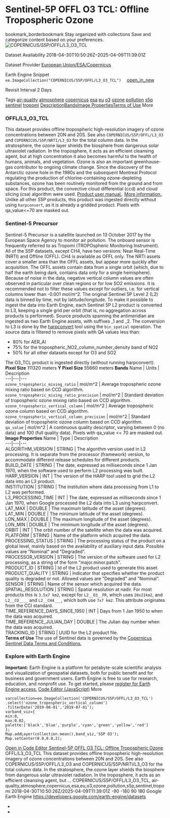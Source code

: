  
#  Sentinel-5P OFFL O3 TCL: Offline Tropospheric Ozone 
bookmark_borderbookmark Stay organized with collections  Save and categorize content based on your preferences.
![COPERNICUS/S5P/OFFL/L3_O3_TCL](https://developers.google.com/earth-engine/datasets/images/COPERNICUS/COPERNICUS_S5P_OFFL_L3_O3_TCL_sample.png) 

Dataset Availability
    2018-04-30T10:50:26Z–2025-04-09T11:39:01Z 

Dataset Provider
     [ European Union/ESA/Copernicus ](https://sentinel.esa.int/web/sentinel/user-guides/sentinel-5p-tropomi) 

Earth Engine Snippet
     `    ee.ImageCollection("COPERNICUS/S5P/OFFL/L3_O3_TCL")   ` [ open_in_new ](https://code.earthengine.google.com/?scriptPath=Examples:Datasets/COPERNICUS/COPERNICUS_S5P_OFFL_L3_O3_TCL) 

Revisit Interval
    2 Days 

Tags
     [air-quality](https://developers.google.com/earth-engine/datasets/tags/air-quality) [atmosphere](https://developers.google.com/earth-engine/datasets/tags/atmosphere) [copernicus](https://developers.google.com/earth-engine/datasets/tags/copernicus) [esa](https://developers.google.com/earth-engine/datasets/tags/esa) [eu](https://developers.google.com/earth-engine/datasets/tags/eu) [o3](https://developers.google.com/earth-engine/datasets/tags/o3) [ozone](https://developers.google.com/earth-engine/datasets/tags/ozone) [pollution](https://developers.google.com/earth-engine/datasets/tags/pollution) [s5p](https://developers.google.com/earth-engine/datasets/tags/s5p) [sentinel](https://developers.google.com/earth-engine/datasets/tags/sentinel) [tropomi](https://developers.google.com/earth-engine/datasets/tags/tropomi)
[Description](https://developers.google.com/earth-engine/datasets/catalog/COPERNICUS_S5P_OFFL_L3_O3_TCL#description)[Bands](https://developers.google.com/earth-engine/datasets/catalog/COPERNICUS_S5P_OFFL_L3_O3_TCL#bands)[Image Properties](https://developers.google.com/earth-engine/datasets/catalog/COPERNICUS_S5P_OFFL_L3_O3_TCL#image-properties)[Terms of Use](https://developers.google.com/earth-engine/datasets/catalog/COPERNICUS_S5P_OFFL_L3_O3_TCL#terms-of-use) More
### OFFL/L3_O3_TCL
This dataset provides offline tropospheric high-resolution imagery of ozone concentrations between 20N and 20S. See also `COPERNICUS/S5P/OFFL/L3_O3` and `COPERNICUS/S5P/NRTI/L3_O3` for the total column data.
In the stratosphere, the ozone layer shields the biosphere from dangerous solar ultraviolet radiation. In the troposphere, it acts as an efficient cleansing agent, but at high concentration it also becomes harmful to the health of humans, animals, and vegetation. Ozone is also an important greenhouse-gas contributor to ongoing climate change. Since the discovery of the Antarctic ozone hole in the 1980s and the subsequent Montreal Protocol regulating the production of chlorine-containing ozone-depleting substances, ozone has been routinely monitored from the ground and from space.
For this product, the convective cloud differential (ccd) and cloud slicing (csa) algorithm were used. [Product user manual.](https://sentinel.esa.int/documents/247904/2474726/Sentinel-5P-Level-2-Product-User-Manual-Ozone-Tropospheric-Column). [More information.](http://www.tropomi.eu/data-products/tropospheric-ozone-column).
Unlike all other S5P products, this product was ingested directly without using `harpconvert`, as it is already a gridded product. Pixels with qa_value<=70 are masked out.
### Sentinel-5 Precursor
Sentinel-5 Precursor is a satellite launched on 13 October 2017 by the European Space Agency to monitor air pollution. The onboard sensor is frequently referred to as Tropomi (TROPOspheric Monitoring Instrument).
All of the S5P datasets, except CH4, have two versions: Near Real-Time (NRTI) and Offline (OFFL). CH4 is available as OFFL only. The NRTI assets cover a smaller area than the OFFL assets, but appear more quickly after acquisition. The OFFL assets contain data from a single orbit (which, due to half the earth being dark, contains data only for a single hemisphere).
Because of noise in the data, negative vertical column values are often observed in particular over clean regions or for low SO2 emissions. It is recommended not to filter these values except for outliers, i.e. for vertical columns lower than -0.001 mol/m^2.
The original Sentinel 5P Level 2 (L2) data is binned by time, not by latitude/longitude. To make it possible to ingest the data into Earth Engine, each Sentinel 5P L2 product is converted to L3, keeping a single grid per orbit (that is, no aggregation across products is performed).
Source products spanning the antimeridian are ingested as two Earth Engine assets, with suffixes _1 and _2.
The conversion to L3 is done by the [harpconvert](https://cdn.rawgit.com/stcorp/harp/master/doc/html/harpconvert.html) tool using the `bin_spatial` operation. The source data is filtered to remove pixels with QA values less than:
  * 80% for AER_AI
  * 75% for the tropospheric_NO2_column_number_density band of NO2
  * 50% for all other datasets except for O3 and SO2


The O3_TCL product is ingested directly (without running harpconvert).
**Pixel Size** 111320 meters 
**Y Pixel Size** 55660 meters 
**Bands**
Name | Units | Description  
---|---|---  
`ozone_tropospheric_mixing_ratio` | mol/m^2 | Average tropospheric ozone mixing ratio based on CCD algorithm.  
`ozone_tropospheric_mixing_ratio_precision` | mol/m^2 | Standard deviation of tropospheric ozone mixing ratio based on CCD algorithm.  
`ozone_tropospheric_vertical_column` | mol/m^2 | Average tropospheric ozone column based on CCD algorithm.  
`ozone_tropospheric_vertical_column_precision` | mol/m^2 | Standard deviation of tropospheric ozone column based on CCD algorithm.  
`qa_value` | mol/m^2 | A continuous quality descriptor, varying between 0 (no data) and 100 (full quality data). Pixels with qa_value <= 70 are masked out.  
**Image Properties**
Name | Type | Description  
---|---|---  
ALGORITHM_VERSION | STRING | The algorithm version used in L2 processing. It is separate from the processor (framework) version, to accommodate different release schedules for different products.  
BUILD_DATE | STRING | The date, expressed as milliseconds since 1 Jan 1970, when the software used to perform L2 processing was built.  
HARP_VERSION | INT | The version of the HARP tool used to grid the L2 data into an L3 product.  
INSTITUTION | STRING | The institution where data processing from L1 to L2 was performed.  
L3_PROCESSING_TIME | INT | The date, expressed as milliseconds since 1 Jan 1970, when Google processed the L2 data into L3 using harpconvert.  
LAT_MAX | DOUBLE | The maximum latitude of the asset (degrees).  
LAT_MIN | DOUBLE | The minimum latitude of the asset (degrees).  
LON_MAX | DOUBLE | The maximum longitude of the asset (degrees).  
LON_MIN | DOUBLE | The minimum longitude of the asset (degrees).  
ORBIT | INT | The orbit number of the satellite when the data was acquired.  
PLATFORM | STRING | Name of the platform which acquired the data.  
PROCESSING_STATUS | STRING | The processing status of the product on a global level, mainly based on the availability of auxiliary input data. Possible values are "Nominal" and "Degraded".  
PROCESSOR_VERSION | STRING | The version of the software used for L2 processing, as a string of the form "major.minor.patch".  
PRODUCT_ID | STRING | Id of the L2 product used to generate this asset.  
PRODUCT_QUALITY | STRING | Indicator that specifies whether the product quality is degraded or not. Allowed values are "Degraded" and "Nominal".  
SENSOR | STRING | Name of the sensor which acquired the data.  
SPATIAL_RESOLUTION | STRING | Spatial resolution at nadir. For most products this is `3.5x7 km2`, except for `L2__O3__PR`, which uses `28x21km2`, and `L2__CO____` and `L2__CH4___`, which both use `7x7 km2`. This attribute originates from the CCI standard.  
TIME_REFERENCE_DAYS_SINCE_1950 | INT | Days from 1 Jan 1950 to when the data was acquired.  
TIME_REFERENCE_JULIAN_DAY | DOUBLE | The Julian day number when the data was acquired.  
TRACKING_ID | STRING | UUID for the L2 product file.  
**Terms of Use**
The use of Sentinel data is governed by the [Copernicus Sentinel Data Terms and Conditions.](https://sentinel.esa.int/documents/247904/690755/Sentinel_Data_Legal_Notice)
### Explore with Earth Engine
**Important:** Earth Engine is a platform for petabyte-scale scientific analysis and visualization of geospatial datasets, both for public benefit and for business and government users. Earth Engine is free to use for research, education, and nonprofit use. To get started, please [register for Earth Engine access.](https://console.cloud.google.com/earth-engine)
[Code Editor (JavaScript)](https://developers.google.com/earth-engine/datasets/catalog/COPERNICUS_S5P_OFFL_L3_O3_TCL#code-editor-javascript-sample) More
```
varcollection=ee.ImageCollection('COPERNICUS/S5P/OFFL/L3_O3_TCL')
.select('ozone_tropospheric_vertical_column')
.filterDate('2019-06-01','2019-07-01');
varband_viz={
min:0,
max:0.02,
palette:['black','blue','purple','cyan','green','yellow','red']
};
Map.addLayer(collection.mean(),band_viz,'S5P O3');
Map.setCenter(0.0,0.0,2);
```
[ Open in Code Editor ](https://code.earthengine.google.com/?scriptPath=Examples:Datasets/COPERNICUS/COPERNICUS_S5P_OFFL_L3_O3_TCL)
[ Sentinel-5P OFFL O3 TCL: Offline Tropospheric Ozone ](https://developers.google.com/earth-engine/datasets/catalog/COPERNICUS_S5P_OFFL_L3_O3_TCL)
OFFL/L3_O3_TCL This dataset provides offline tropospheric high-resolution imagery of ozone concentrations between 20N and 20S. See also COPERNICUS/S5P/OFFL/L3_O3 and COPERNICUS/S5P/NRTI/L3_O3 for the total column data. In the stratosphere, the ozone layer shields the biosphere from dangerous solar ultraviolet radiation. In the troposphere, it acts as an efficient cleansing agent, but …
COPERNICUS/S5P/OFFL/L3_O3_TCL, air-quality,atmosphere,copernicus,esa,eu,o3,ozone,pollution,s5p,sentinel,tropomi 
2018-04-30T10:50:26Z/2025-04-09T11:39:01Z
-90 -180 90 180 
Google Earth Engine
https://developers.google.com/earth-engine/datasets
  * [ ](https://doi.org/https://sentinel.esa.int/web/sentinel/user-guides/sentinel-5p-tropomi)
  * [ ](https://doi.org/https://developers.google.com/earth-engine/datasets/catalog/COPERNICUS_S5P_OFFL_L3_O3_TCL)


